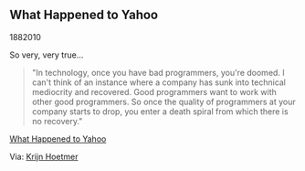 <article><h2>What Happened to Yahoo</h2><time><span class="day">18</span><span class="month">8</span><span class="year">2010</span></time><p>So very, very true...</p><blockquote><p>"In technology, once you have bad programmers, you're doomed. I can't think of an instance where a company has sunk into technical mediocrity and recovered. Good programmers want to work with other good programmers. So once the quality of programmers at your company starts to drop, you enter a death spiral from which there is no recovery."</p></blockquote><p><a href="http://www.paulgraham.com/yahoo.html">What Happened to Yahoo</a></p><p>Via: <a href="http://twitter.com/krijnhoetmer">Krijn Hoetmer</a></p></article>